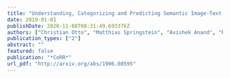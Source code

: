 ```yaml
---
title: "Understanding, Categorizing and Predicting Semantic Image-Text Relations"
date: 2019-01-01
publishDate: 2020-11-08T08:31:49.693376Z
authors: ["Christian Otto", "Matthias Springstein", "Avishek Anand", "Ralph Ewerth"]
publication_types: ["2"]
abstract: ""
featured: false
publication: "*CoRR*"
url_pdf: "http://arxiv.org/abs/1906.08595"
---
```


